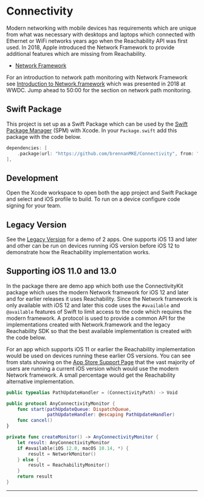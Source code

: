 # Connectivity

Modern networking with mobile devices has requirements which are unique from what was necessary with desktops and laptops which connected with Ethernet or WiFi networks years ago when the Reachability API was first used. In 2018, Apple introduced the Network Framework to provide additional features which are missing from Reachability. 

* [Network Framework]

For an introduction to network path monitoring with Network Framework see [Introduction to Network.framework] which was presented in 2018 at WWDC. Jump ahead to 50:00 for the section on network path monitoring.

## Swift Package

This project is set up as a Swift Package which can be used by the [Swift Package Manager] (SPM) with Xcode. In your `Package.swift` add this package with the code below.

```swift
dependencies: [
    .package(url: "https://github.com/brennanMKE/Connectivity", from: "1.0.0"),
],
```

## Development

Open the Xcode workspace to open both the app project and Swift Package and select and iOS profile to build. To run on a device configure code signing for your team.

## Legacy Version

See the [Legacy Version] for a demo of 2 apps. One supports iOS 13 and later and other can be run on devices running iOS version before iOS 12 to demonstrate how the Reachability implementation works.

## Supporting iOS 11.0 and 13.0

In the package there are demo app which both use the ConnectivityKit package which uses the modern Network framework for iOS 12 and later and for earlier releases it uses Reachability. Since the Network framework is only available with iOS 12 and later this code uses the `#available` and `@available` features of Swift to limit access to the code which requires the modern framework. A protocol is used to provide a common API for the implementations created with Network.framework and the legacy Reachability SDK so that the best available implementation is created with the code below.

For an app which supports iOS 11 or earlier the Reachability implementation would be used on devices running these earlier OS versions. You can see from stats showing on the [App Store Support Page] that the vast majority of users are running a current iOS version which would use the modern Network framework. A small percentage would get the Reachability alternative implementation.

```swift
public typealias PathUpdateHandler = (ConnectivityPath) -> Void

public protocol AnyConnectivityMonitor {
    func start(pathUpdateQueue: DispatchQueue,
               pathUpdateHandler: @escaping PathUpdateHandler)
    func cancel()
}

private func createMonitor() -> AnyConnectivityMonitor {
    let result: AnyConnectivityMonitor
    if #available(iOS 12.0, macOS 10.14, *) {
        result = NetworkMonitor()
    } else {
        result = ReachabilityMonitor()
    }
    return result
}
```

---
[Network Framework]: https://developer.apple.com/documentation/network
[Introduction to Network.framework]: https://developer.apple.com/videos/play/wwdc2018/715
[App Store Support Page]: https://developer.apple.com/support/app-store/
[Swift Package Manager]: https://swift.org/package-manager/
[Legacy Version]: https://github.com/brennanMKE/Connectivity/tree/legacy
